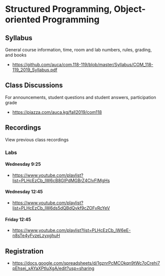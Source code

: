 Structured Programming, Object-oriented Programming
===================================================

## Syllabus

General course information, time, room and lab numbers, rules, grading, and
books

* <https://github.com/auca/com.118-119/blob/master/Syllabus/COM_118-119_2019_Syllabus.pdf>

## Class Discussions

For announcements, student questions and student answers, participation grade

* <https://piazza.com/auca.kg/fall2019/com118>

## Recordings

View previous class recordings

### Labs

#### Wednesday 9:25

* <https://www.youtube.com/playlist?list=PLHcEzCb_lW6cB8GIPdMGBrZ4CIvFlMgHs>

#### Wednesday 12:45

* <https://www.youtube.com/playlist?list=PLHcEzCb_lW6ds5dQBdQykf9cZOFvRcYeV>

#### Friday 12:45

* <https://www.youtube.com/playlist?list=PLHcEzCb_lW6eE-n8sTe4yFvzeLzyxghuH>

## Registration

* <https://docs.google.com/spreadsheets/d/1gznrPcMCOkqn9tWc7oCrehi7pEhsej_xAYaXPtIuXgA/edit?usp=sharing>

